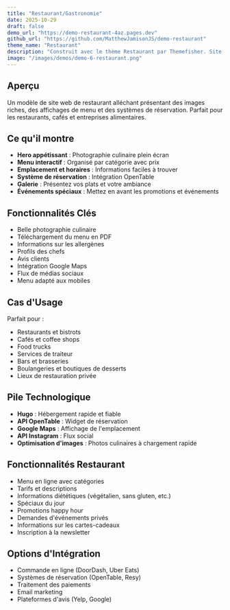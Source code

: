 ```yaml
---
title: "Restaurant/Gastronomie"
date: 2025-10-29
draft: false
demo_url: "https://demo-restaurant-4az.pages.dev"
github_url: "https://github.com/MatthewJamisonJS/demo-restaurant"
theme_name: "Restaurant"
description: "Construit avec le thème Restaurant par Themefisher. Site web de restaurant appétissant avec affichage de menu, réservations et commande en ligne."
image: "/images/demos/demo-6-restaurant.png"
---
```


## Aperçu

Un modèle de site web de restaurant alléchant présentant des images riches, des affichages de menu et des systèmes de réservation. Parfait pour les restaurants, cafés et entreprises alimentaires.

## Ce qu'il montre

- **Hero appétissant** : Photographie culinaire plein écran
- **Menu interactif** : Organisé par catégorie avec prix
- **Emplacement et horaires** : Informations faciles à trouver
- **Système de réservation** : Intégration OpenTable
- **Galerie** : Présentez vos plats et votre ambiance
- **Événements spéciaux** : Mettez en avant les promotions et événements

## Fonctionnalités Clés

- Belle photographie culinaire
- Téléchargement du menu en PDF
- Informations sur les allergènes
- Profils des chefs
- Avis clients
- Intégration Google Maps
- Flux de médias sociaux
- Menu adapté aux mobiles

## Cas d'Usage

Parfait pour :
- Restaurants et bistrots
- Cafés et coffee shops
- Food trucks
- Services de traiteur
- Bars et brasseries
- Boulangeries et boutiques de desserts
- Lieux de restauration privée

## Pile Technologique

- **Hugo** : Hébergement rapide et fiable
- **API OpenTable** : Widget de réservation
- **Google Maps** : Affichage de l'emplacement
- **API Instagram** : Flux social
- **Optimisation d'images** : Photos culinaires à chargement rapide

## Fonctionnalités Restaurant

- Menu en ligne avec catégories
- Tarifs et descriptions
- Informations diététiques (végétalien, sans gluten, etc.)
- Spéciaux du jour
- Promotions happy hour
- Demandes d'événements privés
- Informations sur les cartes-cadeaux
- Inscription à la newsletter

## Options d'Intégration

- Commande en ligne (DoorDash, Uber Eats)
- Systèmes de réservation (OpenTable, Resy)
- Traitement des paiements
- Email marketing
- Plateformes d'avis (Yelp, Google)
